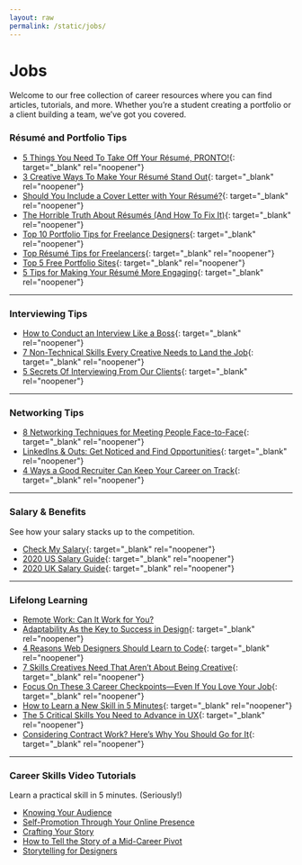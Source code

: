 ```yaml
---
layout: raw
permalink: /static/jobs/
---
```

# Jobs

Welcome to our free collection of career resources where you can find articles, tutorials, and more. Whether you’re a student creating a portfolio or a client building a team, we’ve got you covered.

### R&eacute;sum&eacute; and Portfolio Tips

- [5 Things You Need To Take Off Your R&eacute;sum&eacute;, PRONTO!](https://vitamintalent.com/blog/5-things-you-need-to-take-off-your-resume-pronto){: target="_blank" rel="noopener"}
- [3 Creative Ways To Make Your R&eacute;sum&eacute; Stand Out](https://vitamintalent.com/blog/3-creative-ways-to-make-your-r-sum-stand-out){: target="_blank" rel="noopener"}
- [Should You Include a Cover Letter with Your R&eacute;sum&eacute;?](https://vitamintalent.com/blog/should-you-include-a-cover-letter-with-your-resume){: target="_blank" rel="noopener"}
- [The Horrible Truth About R&eacute;sum&eacute;s (And How To Fix It)](https://vitamintalent.com/blog/the-horrible-truth-about-r-sum-s-and-how-to-fix-it){: target="_blank" rel="noopener"}
- [Top 10 Portfolio Tips for Freelance Designers](https://vitamintalent.com/blog/top-ten-portfolio-tips-for-freelance-designers){: target="_blank" rel="noopener"}
- [Top R&eacute;sum&eacute; Tips for Freelancers](https://vitamintalent.com/blog/top-resume-tips-for-freelancers){: target="_blank" rel="noopener"}
- [Top 5 Free Portfolio Sites](https://vitamintalent.com/blog/top-free-portfolio-sites){: target="_blank" rel="noopener"}
- [5 Tips for Making Your R&eacute;sum&eacute; More Engaging](https://vitamintalent.com/blog/five-tips-for-making-your-resume-more-engaging#){: target="_blank" rel="noopener"}

---

### Interviewing Tips

- [How to Conduct an Interview Like a Boss](https://medium.com/gymnasium/how-to-conduct-an-interview-like-a-boss-7de5c9810c4c){: target="_blank" rel="noopener"}
- [7 Non-Technical Skills Every Creative Needs to Land the Job](https://vitamintalent.com/blog/7-non-technical-skills-every-creative-needs-to-land-the-job){: target="_blank" rel="noopener"}
- [5 Secrets Of Interviewing From Our Clients](https://vitamintalent.com/blog/secrets-of-interviewing-from-our-clients){: target="_blank" rel="noopener"}

---

### Networking Tips

- [8 Networking Techniques for Meeting People Face-to-Face](https://vitamintalent.com/blog/8-networking-techniques-for-meeting-people-face-to-face){: target="_blank" rel="noopener"}
- [LinkedIns & Outs: Get Noticed and Find Opportunities](https://vitamintalent.com/blog/linkedins-outs-get-noticed-and-find-opportunities){: target="_blank" rel="noopener"}
- [4 Ways a Good Recruiter Can Keep Your Career on Track](https://vitamintalent.com/blog/4-ways-a-good-recruiter-can-keep-your-career-on-track){: target="_blank" rel="noopener"}

---

### Salary &amp; Benefits

See how your salary stacks up to the competition.

- [Check My Salary](https://vitamintalent.com/check-salary){: target="_blank" rel="noopener"}
- [2020 US Salary Guide](https://go.vitamintalent.com/salary-guide){: target="_blank" rel="noopener"}
- [2020 UK Salary Guide](https://go.aquent.com/UK-salary-guide){: target="_blank" rel="noopener"}

---

### Lifelong Learning

- [Remote Work: Can It Work for You?](https://thegymnasium.com/webinars/remote-work)
- [Adaptability As the Key to Success in Design](https://medium.com/gymnasium/adaptability-as-the-key-to-success-in-design-ea64c1ed4044){: target="_blank" rel="noopener"}
- [4 Reasons Web Designers Should Learn to Code](https://medium.com/gymnasium/4-reasons-web-designers-should-learn-to-code-2d1770d7866d){: target="_blank" rel="noopener"}
- [7 Skills Creatives Need That Aren’t About Being Creative](https://vitamintalent.com/blog/7-skills-creatives-need-that-aren-t-about-being-creative){: target="_blank" rel="noopener"}
- [Focus On These 3 Career Checkpoints—Even If You Love Your Job](https://vitamintalent.com/blog/focus-on-these-3-career-checkpoints-even-if-you-love-your-job){: target="_blank" rel="noopener"}
- [How to Learn a New Skill in 5 Minutes](https://vitamintalent.com/blog/how-to-learn-a-new-skill-in-5-minutes){: target="_blank" rel="noopener"}
- [The 5 Critical Skills You Need to Advance in UX](https://vitamintalent.com/blog/the-5-critical-skills-you-need-to-advance-in-ux){: target="_blank" rel="noopener"}
- [Considering Contract Work? Here’s Why You Should Go for It](https://medium.com/gymnasium/considering-contract-work-heres-why-you-should-go-for-it-7ec5eb246175){: target="_blank" rel="noopener"}

---

### Career Skills Video Tutorials

Learn a practical skill in 5 minutes. (Seriously!)

- [Knowing Your Audience](https://thegymnasium.com/take5/knowing-your-audience)
- [Self-Promotion Through Your Online Presence](https://thegymnasium.com/take5/self-promotion-through-your-online-presence)
- [Crafting Your Story](https://thegymnasium.com/take5/crafting-your-story)
- [How to Tell the Story of a Mid-Career Pivot](https://thegymnasium.com/take5/how-to-tell-the-story-of-a-mid-career-pivot)
- [Storytelling for Designers](https://thegymnasium.com/take5/storytelling-for-designers)
